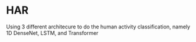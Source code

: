 # HAR
Using 3 different architecure to do the human activity classification, namely 1D DenseNet, LSTM, and Transformer
